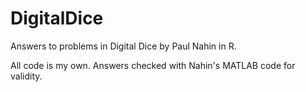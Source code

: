 # DigitalDice
Answers to problems in Digital Dice by Paul Nahin in R. 

All code is my own. Answers checked with Nahin's MATLAB code for validity.

